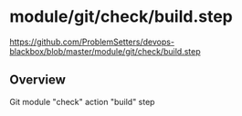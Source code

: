 # module/git/check/build.step

https://github.com/ProblemSetters/devops-blackbox/blob/master/module/git/check/build.step

## Overview

Git module "check" action "build" step


